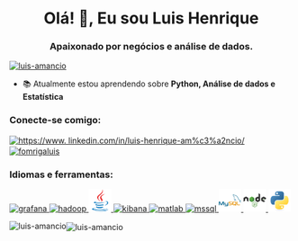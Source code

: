 <h1 align="center">Olá! 👋, Eu sou Luis Henrique</h1>
<h3 align="center">Apaixonado por negócios e análise de dados.</h3>

<p align="left"> <a href="https://github.com /ryo-ma/github-profile-trophy"><img src="https://github-profile-trophy.vercel.app/?username=luis-amancio" alt="luis-amancio" /></a > </p>

- 📚 Atualmente estou aprendendo sobre **Python, Análise de dados e Estatística**

<h3 align="left">Conecte-se comigo:</h3>
<p align="left">
<a href= "https://linkedin.com/in/https://www.linkedin.com/in/luis-henrique-am%c3%a2ncio/" target="blank"><img align="center" src="https://raw.githubusercontent.com/rahuldkjain/github-profile-readme-generator/master/src/images/icons/Social/linked-in-alt.svg" alt="https://www. linkedin.com/in/luis-henrique-am%c3%a2ncio/" altura="30" largura="40" /></a>
<a href="https://instagram.com/fomrigaluis" target= "em branco"><img align="center" src="https://raw.githubusercontent.com/rahuldkjain/github-profile-readme-generator/master/src/images/icons/Social/instagram.svg" alt= "fomrigaluis" height="30" width="40" /></a>
</p>

<h3 align="left">Idiomas e ferramentas:</h3>
<p align="left"> <a href="https://grafana.com" target="_blank" rel="noreferrer"> <img src="https://www.vectorlogo.zone/logos/grafana/grafana-icon.svg" alt="grafana" width="40" height="40"/> </a> <a href="https://hadoop.apache.org/" target="_blank" rel="noreferrer"> <img src="https://www.vectorlogo.zone/logos/apache_hadoop/apache_hadoop-icon.svg" alt="hadoop" width="40" height="40"/> </a> <a href="https://www.java.com" target="_blank" rel="noreferrer"> <img src="https://raw.githubusercontent.com/devicons/devicon/master/icons/java/java-original.svg" alt="java" width="40" height="40"/> </a> <a href="https://www.elastic.co/kibana" target="_blank" rel="noreferrer"> <img src="https://www.vectorlogo.zone/logos/elasticco_kibana/elasticco_kibana-icon.svg" alt="kibana" width="40" height="40"/> </a> <a href="https://www.mathworks.com/" target="_blank" rel="noreferrer"> <img src="https://upload.wikimedia.org/wikipedia/commons/2/21/Matlab_Logo.png" alt="matlab" width="40" altura="40"/> </a> <a href="https://www.microsoft.com/en-us/sql-server" target="_blank" rel="noreferrer"> <img src="https://www.svgrepo.com/show/303229/microsoft-sql-server-logo.svg" alt="mssql" width="40" height="40"/> </a> <a href="https://www.mysql.com/" target="_blank" rel="noreferrer"> <img src="https://raw.githubusercontent.com/devicons/devicon/master/icons/mysql/mysql-original-wordmark.svg" alt="mysql" width="40" height="40"/> </a> <a href="https://nodejs.org" target="_blank" rel="noreferrer"> <img src="https://raw.githubusercontent.com/devicons/devicon/master/icons/nodejs/nodejs-original-wordmark.svg" alt="nodejs" width="40" height="40"/> </a> <a href="https://www.python.org" target="_blank" rel="noreferrer"> <img src="https://raw.githubusercontent.com/devicons/devicon/master/icons/python/python-original.svg" alt="python" width="40" height="40"/> </a> </p>

<p><img align="left" src="https://github-readme-stats.vercel.app/api/top-langs?username=luis-amancio&show_icons=true&locale=en&layout=compact" alt="luis-amancio" /></p>

<p> <img align="center" src="https://github-readme-stats.vercel.app/api?username=luis-amancio&show_icons=true&locale=en" alt="luis-amancio" /></p>

<!---
- 👋 Hi, I’m @luis-amancio
- 👀 I’m interested in ...
- 🌱 I’m currently learning ...
- 💞️ I’m looking to collaborate on ...
- 📫 How to reach me ...
- 😄 Pronouns: ...
- ⚡ Fun fact: ...


luis-amancio/luis-amancio is a ✨ special ✨ repository because its `README.md` (this file) appears on your GitHub profile.
You can click the Preview link to take a look at your changes.
--->
